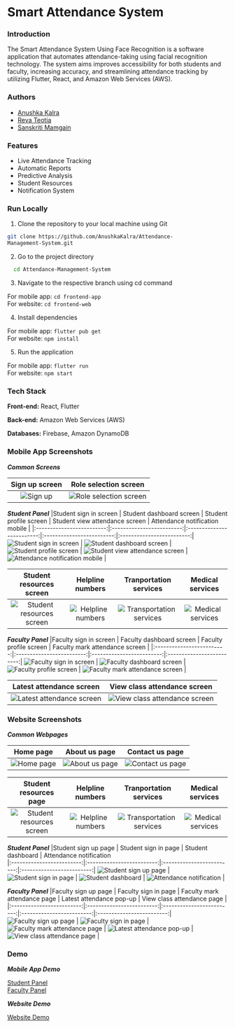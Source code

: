 
# Smart Attendance System

### Introduction

The Smart Attendance System Using Face Recognition is a software
application that automates attendance-taking using facial recognition technology. The system aims improves accessibility for both students and faculty, increasing accuracy, and streamlining attendance tracking by utilizing Flutter, React, and Amazon Web Services (AWS).

### Authors

- [Anushka Kalra](https://www.github.com/AnushkaKalra)
- [Reva Teotia](https://www.github.com/RevaT002)
- [Sanskriti Mamgain](https://www.github.com/sam6coder)


### Features

- Live Attendance Tracking
- Automatic Reports
- Predictive Analysis
- Student Resources
- Notification System


### Run Locally

1. Clone the repository to your local machine using Git

```bash
git clone https://github.com/AnushkaKalra/Attendance-
Management-System.git
```

2. Go to the project directory

```bash
  cd Attendance-Management-System
```
3. Navigate to the respective branch using cd command

For mobile app: `cd frontend-app`
\
For website: `cd frontend-web`

4. Install dependencies

For mobile app: `flutter pub get`
\
For website: `npm install`

5. Run the application

For mobile app: `flutter run`
\
For website: `npm start`


### Tech Stack

**Front-end:** React, Flutter

**Back-end:** Amazon Web Services (AWS)

**Databases:** Firebase, Amazon DynamoDB

### Mobile App Screenshots

***Common Screens***

|Sign up screen | Role selection screen | 
|:-------------:|:---------------------:|
![Sign up](https://github.com/AnushkaKalra/Attendance-Management-System/blob/main/Screenshots/Mobile%20app/Sign%20Up.jpg) | ![Role selection screen](https://github.com/AnushkaKalra/Attendance-Management-System/blob/main/Screenshots/Mobile%20app/Role%20selection.jpg)

***Student Panel***
|Student sign in screen               | Student dashboard screen               | Student profile screen               | Student view attendance screen               | Attendance notification mobile               |
|:-------------------------:|:-------------------------:|:-------------------------:|:-------------------------:|:-------------------------:|
![Student sign in screen](https://github.com/AnushkaKalra/Attendance-Management-System/blob/main/Screenshots/Mobile%20app/Student%20sign%20in.jpg) | ![Student dashboard screen](https://github.com/AnushkaKalra/Attendance-Management-System/blob/main/Screenshots/Mobile%20app/Student%20dashboard.jpg) | ![Student profile screen](https://github.com/AnushkaKalra/Attendance-Management-System/blob/main/Screenshots/Mobile%20app/Student%20profile.jpg) | ![Student view attendance screen](https://github.com/AnushkaKalra/Attendance-Management-System/blob/main/Screenshots/Mobile%20app/Attendance%20report.jpg) | ![Attendance notification mobile](https://github.com/AnushkaKalra/Attendance-Management-System/blob/main/Screenshots/Mobile%20app/Attendance%20notification%20mobile.jpg) |



|Student resources screen            |  Helpline numbers                   | Tranportation services               | Medical services|
|:-------------------------:|:-------------------------:|:-------------------------:|:-------------------------:|
![Student resources screen](https://github.com/AnushkaKalra/Attendance-Management-System/blob/main/Screenshots/Mobile%20app/Student%20resources%20list.jpg)| ![Helpline numbers](https://github.com/AnushkaKalra/Attendance-Management-System/blob/main/Screenshots/Mobile%20app/Helpline%20numbers.jpg) | ![Transportation services](https://github.com/AnushkaKalra/Attendance-Management-System/blob/main/Screenshots/Mobile%20app/Transportation%20services.jpg) | ![Medical services](https://github.com/AnushkaKalra/Attendance-Management-System/blob/main/Screenshots/Mobile%20app/Medical%20services.jpg)

***Faculty Panel***
|Faculty sign in screen               | Faculty dashboard screen               | Faculty profile screen               | Faculty mark attendance screen               |
|:-------------------------:|:-------------------------:|:-------------------------:|:-------------------------:|
![Faculty sign in screen](https://github.com/AnushkaKalra/Attendance-Management-System/blob/main/Screenshots/Mobile%20app/Faculty%20sign%20in.jpg) | ![Faculty dashboard screen](https://github.com/AnushkaKalra/Attendance-Management-System/blob/main/Screenshots/Mobile%20app/Faculty%20dashboard.jpg) | ![Faculty profile screen](https://github.com/AnushkaKalra/Attendance-Management-System/blob/main/Screenshots/Mobile%20app/Faculty%20profile.jpg) | ![Faculty mark attendance screen](https://github.com/AnushkaKalra/Attendance-Management-System/blob/main/Screenshots/Mobile%20app/Mark%20attendance%20portal.jpg) |

|Latest attendance screen           |  View class attendance screen                   | 
|:-------------------------:|:-------------------------:|
![Latest attendance screen](https://github.com/AnushkaKalra/Attendance-Management-System/blob/main/Screenshots/Mobile%20app/Latest%20Attendance%20Screen.jpg) | ![View class attendance screen](https://github.com/AnushkaKalra/Attendance-Management-System/blob/main/Screenshots/Mobile%20app/Attendance%20table.png)


### Website Screenshots

***Common Webpages***

|Home page               | About us page               | Contact us page               |
|:-------------------------:|:-------------------------:|:-------------------------:|
![Home page](https://github.com/AnushkaKalra/Attendance-Management-System/blob/main/Screenshots/Website/home%20screen.jpg) | ![About us page](https://github.com/AnushkaKalra/Attendance-Management-System/blob/main/Screenshots/Website/about%20us.jpg) | ![Contact us page](https://github.com/AnushkaKalra/Attendance-Management-System/blob/main/Screenshots/Website/contact%20us.jpg)

|Student resources page            |  Helpline numbers                   | Tranportation services               | Medical services|
|:-------------------------:|:-------------------------:|:-------------------------:|:-------------------------:|
![Student resources screen](https://github.com/AnushkaKalra/Attendance-Management-System/blob/main/Screenshots/Website/student%20resources.jpg)| ![Helpline numbers](https://github.com/AnushkaKalra/Attendance-Management-System/blob/main/Screenshots/Website/student%20resources%20-%20helpline.jpg) | ![Transportation services](https://github.com/AnushkaKalra/Attendance-Management-System/blob/main/Screenshots/Website/student%20resources%20-%20transport.png) | ![Medical services](https://github.com/AnushkaKalra/Attendance-Management-System/blob/main/Screenshots/Website/student%20resources%20-%20medical.png)

***Student Panel***
|Student sign up page               | Student sign in page               | Student dashboard               | Attendance notification               
|:-------------------------:|:-------------------------:|:-------------------------:|:-------------------------:|
![Student sign up page](https://github.com/AnushkaKalra/Attendance-Management-System/blob/main/Screenshots/Website/sign%20up%20page.jpg) | ![Student sign in page](https://github.com/AnushkaKalra/Attendance-Management-System/blob/main/Screenshots/Website/sign%20in%20page.jpg) | ![Student dashboard](https://github.com/AnushkaKalra/Attendance-Management-System/blob/main/Screenshots/Website/data%20visualization.jpg) | ![Attendance notification](https://github.com/AnushkaKalra/Attendance-Management-System/blob/main/Screenshots/Website/attendance%20notification.png) | 


***Faculty Panel***
|Faculty sign up page               | Faculty sign in page               | Faculty mark attendance page               | Latest attendance pop-up               | View class attendance page               |
|:-------------------------:|:-------------------------:|:-------------------------:|:-------------------------:|:-------------------------:|
![Faculty sign up page](https://github.com/AnushkaKalra/Attendance-Management-System/blob/main/Screenshots/Website/sign%20up%20page.jpg) | ![Faculty sign in page](https://github.com/AnushkaKalra/Attendance-Management-System/blob/main/Screenshots/Website/sign%20in%20page.jpg) | ![Faculty mark attendance page](https://github.com/AnushkaKalra/Attendance-Management-System/blob/main/Screenshots/Website/Mark%20attendance%20page.png) | ![Latest attendance pop-up](https://github.com/AnushkaKalra/Attendance-Management-System/blob/main/Screenshots/Website/Marked%20present%20pop-up.png) | ![View class attendance page](https://github.com/AnushkaKalra/Attendance-Management-System/blob/main/Screenshots/Website/view%20attendance.jpg) |

### Demo

***Mobile App Demo***

[Student Panel](https://drive.google.com/file/d/166guhdYJttEUFqLByGvE6qQqnHe_smuR/view?usp=sharing)
\
[Faculty Panel](https://drive.google.com/file/d/166J0-RLns6XyGCo_K8uHlW151Ci4ZLr0/view?usp=sharing)

***Website Demo***

[Website Demo](https://drive.google.com/file/d/1OA3u0RGx-WYwY9DUyYaokxRU2fZvj6m9/view?usp=sharing)


